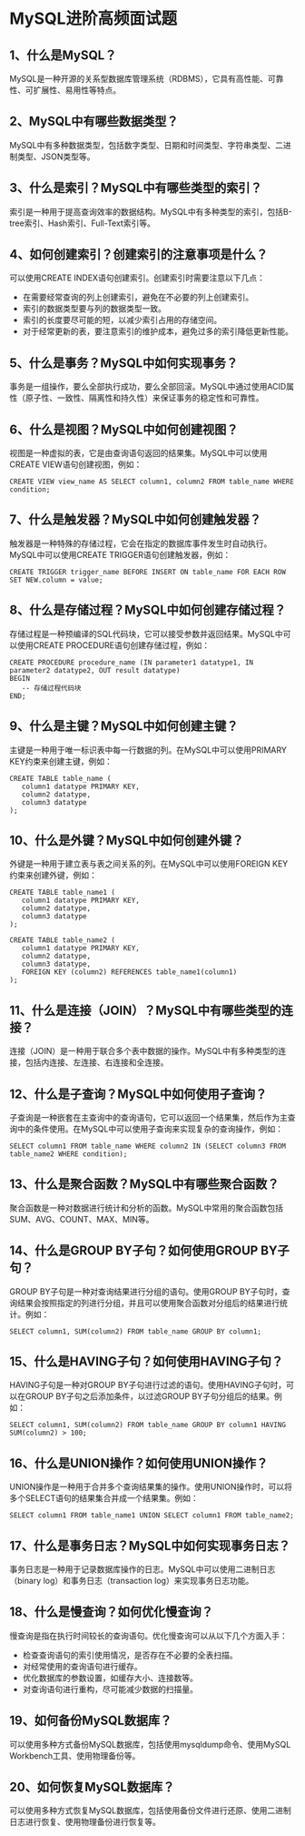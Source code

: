 # MySQL进阶高频面试题
## 1、什么是MySQL？
MySQL是一种开源的关系型数据库管理系统（RDBMS），它具有高性能、可靠性、可扩展性、易用性等特点。
## 2、MySQL中有哪些数据类型？
MySQL中有多种数据类型，包括数字类型、日期和时间类型、字符串类型、二进制类型、JSON类型等。
## 3、什么是索引？MySQL中有哪些类型的索引？
索引是一种用于提高查询效率的数据结构。MySQL中有多种类型的索引，包括B-tree索引、Hash索引、Full-Text索引等。
## 4、如何创建索引？创建索引的注意事项是什么？
可以使用CREATE INDEX语句创建索引。创建索引时需要注意以下几点：

- 在需要经常查询的列上创建索引，避免在不必要的列上创建索引。
- 索引的数据类型要与列的数据类型一致。
- 索引的长度要尽可能的短，以减少索引占用的存储空间。
- 对于经常更新的表，要注意索引的维护成本，避免过多的索引降低更新性能。
## 5、什么是事务？MySQL中如何实现事务？
事务是一组操作，要么全部执行成功，要么全部回滚。MySQL中通过使用ACID属性（原子性、一致性、隔离性和持久性）来保证事务的稳定性和可靠性。
## 6、什么是视图？MySQL中如何创建视图？
视图是一种虚拟的表，它是由查询语句返回的结果集。MySQL中可以使用CREATE VIEW语句创建视图，例如：
```
CREATE VIEW view_name AS SELECT column1, column2 FROM table_name WHERE condition;
```
## 7、什么是触发器？MySQL中如何创建触发器？
触发器是一种特殊的存储过程，它会在指定的数据库事件发生时自动执行。MySQL中可以使用CREATE TRIGGER语句创建触发器，例如：
```
CREATE TRIGGER trigger_name BEFORE INSERT ON table_name FOR EACH ROW SET NEW.column = value;
```
## 8、什么是存储过程？MySQL中如何创建存储过程？
存储过程是一种预编译的SQL代码块，它可以接受参数并返回结果。MySQL中可以使用CREATE PROCEDURE语句创建存储过程，例如：
```
CREATE PROCEDURE procedure_name (IN parameter1 datatype1, IN parameter2 datatype2, OUT result datatype)
BEGIN
   -- 存储过程代码块
END;
```
## 9、什么是主键？MySQL中如何创建主键？
主键是一种用于唯一标识表中每一行数据的列。在MySQL中可以使用PRIMARY KEY约束来创建主键，例如：
```
CREATE TABLE table_name (
   column1 datatype PRIMARY KEY,
   column2 datatype,
   column3 datatype
);
```
## 10、什么是外键？MySQL中如何创建外键？
外键是一种用于建立表与表之间关系的列。在MySQL中可以使用FOREIGN KEY约束来创建外键，例如：
```
CREATE TABLE table_name1 (
   column1 datatype PRIMARY KEY,
   column2 datatype,
   column3 datatype
);

CREATE TABLE table_name2 (
   column1 datatype PRIMARY KEY,
   column2 datatype,
   column3 datatype,
   FOREIGN KEY (column2) REFERENCES table_name1(column1)
);
```
## 11、什么是连接（JOIN）？MySQL中有哪些类型的连接？
连接（JOIN）是一种用于联合多个表中数据的操作。MySQL中有多种类型的连接，包括内连接、左连接、右连接和全连接。
## 12、什么是子查询？MySQL中如何使用子查询？
子查询是一种嵌套在主查询中的查询语句，它可以返回一个结果集，然后作为主查询中的条件使用。在MySQL中可以使用子查询来实现复杂的查询操作，例如：
```
SELECT column1 FROM table_name WHERE column2 IN (SELECT column3 FROM table_name2 WHERE condition);
```
## 13、什么是聚合函数？MySQL中有哪些聚合函数？
聚合函数是一种对数据进行统计和分析的函数。MySQL中常用的聚合函数包括SUM、AVG、COUNT、MAX、MIN等。
## 14、什么是GROUP BY子句？如何使用GROUP BY子句？
GROUP BY子句是一种对查询结果进行分组的语句。使用GROUP BY子句时，查询结果会按照指定的列进行分组，并且可以使用聚合函数对分组后的结果进行统计。例如：
```
SELECT column1, SUM(column2) FROM table_name GROUP BY column1;
```

## 15、什么是HAVING子句？如何使用HAVING子句？
HAVING子句是一种对GROUP BY子句进行过滤的语句。使用HAVING子句时，可以在GROUP BY子句之后添加条件，以过滤GROUP BY子句分组后的结果。例如：
```
SELECT column1, SUM(column2) FROM table_name GROUP BY column1 HAVING SUM(column2) > 100;
```
## 16、什么是UNION操作？如何使用UNION操作？
UNION操作是一种用于合并多个查询结果集的操作。使用UNION操作时，可以将多个SELECT语句的结果集合并成一个结果集。例如：
```
SELECT column1 FROM table_name1 UNION SELECT column1 FROM table_name2;
```
## 17、什么是事务日志？MySQL中如何实现事务日志？
事务日志是一种用于记录数据库操作的日志。MySQL中可以使用二进制日志（binary log）和事务日志（transaction log）来实现事务日志功能。
## 18、什么是慢查询？如何优化慢查询？
慢查询是指在执行时间较长的查询语句。优化慢查询可以从以下几个方面入手：

- 检查查询语句的索引使用情况，是否存在不必要的全表扫描。
- 对经常使用的查询语句进行缓存。
- 优化数据库的参数设置，如缓存大小、连接数等。
- 对查询语句进行重构，尽可能减少数据的扫描量。
## 19、如何备份MySQL数据库？
可以使用多种方式备份MySQL数据库，包括使用mysqldump命令、使用MySQL Workbench工具、使用物理备份等。
## 20、如何恢复MySQL数据库？
可以使用多种方式恢复MySQL数据库，包括使用备份文件进行还原、使用二进制日志进行恢复、使用物理备份进行恢复等。